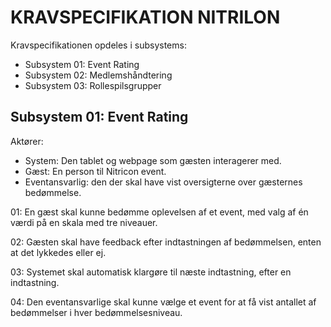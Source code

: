 # KRAVSPECIFIKATION NITRILON
Kravspecifikationen opdeles i subsystems:

* Subsystem 01: Event Rating
* Subsystem 02: Medlemshåndtering
* Subsystem 03: Rollespilsgrupper

## Subsystem 01: Event Rating
Aktører:
* System: Den tablet og webpage som gæsten interagerer med. 
* Gæst: En person til Nitricon event.
* Eventansvarlig: den der skal have vist oversigterne over gæsternes bedømmelse.

01: En gæst skal kunne bedømme oplevelsen af et event, med valg af én værdi på en skala med tre niveauer.

02: Gæsten skal have feedback efter indtastningen af bedømmelsen, enten at det lykkedes eller ej.

03: Systemet skal automatisk klargøre til næste indtastning, efter en indtastning.

04: Den eventansvarlige skal kunne vælge et event for at få vist antallet af bedømmelser i hver bedømmelsesniveau.